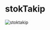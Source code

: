 # stokTakip
![stoktakip](https://user-images.githubusercontent.com/61845577/120002761-ce9ceb00-bfdd-11eb-9882-9c223803cf47.gif)

